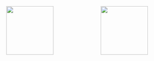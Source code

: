 <div>
  <a href="https://www.gitanimals.org/en_US?utm_medium=image&utm_source=bestdevmgp&utm_content=line">
  <img src="https://render.gitanimals.org/lines/bestdevmgp?pet-id=588314294505172403" width="50%" height="130"/><img src="https://render.gitanimals.org/lines/bestdevmgp?pet-id=717920756746812772" width="50%" height="130"/>
</div>
<div align= "center">
</div>
